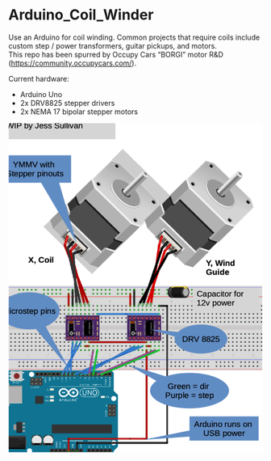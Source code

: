 # Arduino_Coil_Winder

Use an Arduino for coil winding.  Common projects that require coils include custom step / power transformers, guitar pickups, and motors.  
This repo has been spurred by Occupy Cars “BORGI” motor R&D (https://community.occupycars.com/).  

Current hardware:

- Arduino Uno
- 2x DRV8825 stepper drivers 
- 2x NEMA 17 bipolar stepper motors

![alt text](Sketches_Hardware/Annotated_XY_Layout_V1.png)

